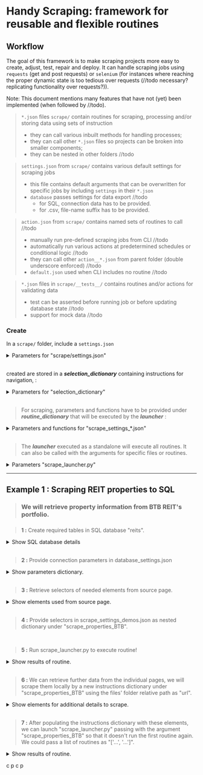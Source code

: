 
# **Handy Scraping: framework for reusable and flexible routines**

## **Workflow**

The goal of this framework is to make scraping projects more easy to create, adjust, test, repair and deploy. It can handle scraping jobs using `requests` (get and post requests) or `selenium` (for instances where reaching the proper dynamic state is too tedious over requests (//todo necessary? replicating functionality over requests?)).

Note: This document mentions many features that have not (yet) been implemented (when followed by //todo). 

> `*.json` files `scrape/` contain routines for scraping, processing and/or storing data using sets of instruction
>    - they can call various inbuilt methods for handling processes;
>    - they can call other `*.json` files so projects can be broken into smaller components;
>    - they can be nested in other folders //todo

> `settings.json` from `scrape/` contains various default settings for scraping jobs
>    - this file contains default arguments that can be overwritten for specific jobs by including `settings` in their `*.json`
>    - `database` passes settings for data export //todo
>        - for SQL, connection data has to be provided. 
>        - for .csv, file-name suffix has to be provided. 

> `action.json` from `scrape/` contains named sets of routines to call //todo
>    - manually run pre-defined scraping jobs from CLI //todo
>    - automatically run various actions at predetermined schedules or conditional logic //todo
>    - they can call other `action__*.json` from parent folder (double underscore enforced) //todo
>    - `default.json` used when CLI includes no routine //todo

> `*.json` files in `scrape/__tests__/` contains routines and/or actions for validating data
>    - test can be asserted before running job or before updating database state //todo
>    - support for mock data //todo


### **Create**

In a `scrape/` folder, include a `settings.json` 


<details>
    <summary>Parameters for "scrape/settings.json"</summary>

> ***database_dictionary*** submitted under the form :

    {
        "sql": {
            "user": ${user},
            "password": ${password},
            "host": ${host},
            "database": ${database}
        },
        "csv: {
            "suffix": ${suffix}
        }
    }

> Optionally, nest a ***database_dictionary*** as an attribute of a **routine_dictionary** (detailed below), it will take precedence over a ***database_dictionary*** from "scrape/settings.json" (becomes optional)

</details>

<br/>


 created are stored in a ***selection_dictionary*** containing instructions for navigation,  :

<details>
    <summary>Parameters for "selection_dictionary"</summary>

> ***selection_dictionary*** submitted under the form :

    selection_dictionary = {
        "type": ${type},
        "sel": ${sel},
        "index": ${index},
        "child": {
            "type": ${type},
            "sel": ${sel,
            "attr": ${attr},
            "date_type": ${date_type},
            "slice": ${slice}
        }
    }

> An instance of a ***selection_dictionary*** contains the variables below.

### **Element selection** :
- **tag** : "a"/"div"/"li"/... (str) 

> If provided alone, returns all elements of tag. 

- **type** (opt): "id"/"class"/..., always with **sel** (str)
- **sel** (opt): value of element's type, always with **type** (str, int, float)

> If both provided, returns all elements of tag selected by attribute. 

- **index** (opt): single value or range to select from order retrieved (int, [int, int])

> If provided, elements or values retrieved are sliced index (0-indexed) or within range of indexexs ([min, max+1]).

- **child** (opt): nested element or attribute selection within parents (***selection_dictionary***)

> If provided, recursively returns all elements from *that* nested ***selection_dictionary*** by searching within elements of the current selection.

### **Value selection**  :

> None of these variables can be provided on the same level as a **child** nested ***selection_dictionary***. 

- **attr** (opt): "text" or **attr_type** (str)

> If provided, returns the text or the **attr**'s value as the attribute's name for selected elements.

- **date_type** (opt): format string for datetime [(source)](https://docs.python.org/3/library/datetime.html#strftime-and-strptime-format-codes), always with **attr** (str)

> If provided, converts selected text values to datetime object using the given string format.
    
- **slice** (opt): slices result with min, max provided ([min, max])

</details>

<br/>

> For scraping, parameters and functions have to be provided under ***routine_dictionary*** that will be executed by the ***launcher*** :

<details>
    <summary>Parameters and functions for "scrape_settings_*.json"</summary>


> An instance of a ***routine_dictionary*** contains  a ***parameters_dictionary*** and one (dict) or more (list of dicts) ***function_dictionary*** - a list is executed in the order inserted and a function can be repeated by adding a unique digit in it's **function_name** (has to be a valid function found in "scrape_control.py"). It is stored under a unique **routine_name** in  "scrape_settings_*.json". The file can contain one or more ***routine***. 

> An instance of a ***routine_dictionary*** is submitted under the form :

    ${routine_name}: {
        "parameters": ${parameters_dictionary},
        "functions": [
            {
                ${function_name}: ${function_dictionary}
            }, ...
        ]
    }

> An instance of a ***parameters_dictionary*** is submitted under the form :

    "parameters": {
        "url": ${url},
        "first_page": ${first_page},
        "next_page": ${next_page},
        "path_out": ${path_out},
        "download_entry": {
            "url": ${url},
            "file_name": ${file_name}
        }
    }

> It can contain the variables :

- **url**: local (file or folder path) or online (http address) (str, [str])
- **first_page** (opt.): go to **url** value in element selected from original **url** request(***selection_dictionary***)
- **next_page** (opt.): loop over **url** value in element selected from current **url** request (***selection_dictionary***)
- **path_out** (opt.): relative or abs. path for downloaded outputs, if any (str)
- **download_entry** (opt.): contains dictionary with **url** and **file_name** variables (dict), always with **path_out**

> Instances of possible **function_name** & ***function_dictionary*** pairs are shown below, they can be provided in any order as a list. 

> **scrape_values**  retrieves a ***selection_dictionary*** from the every container found, stores them in an internal dictionary with their **value_name** for later use or export. They can be called upon from a variable  //todo verif whcih 
by adding a dot at the start of the string with it's **value_name**. 

    "scrape_values": [
        {
            "container": ${selection_dictionary}
            "values": [
                ${value_name}: ${selection_dictionary}, ...
            ]
        }, ...
    ]

> Retrieved values can be exported by calling the **entry_to_db** function.

    "entry_to_db": {
        "type": ${type},
        "table": ${table},
        "serial": "${serial},
        "fields": {
            "field_name": ${field_value}
        }
    } 

> It can contain one of these variables : 

- type: "sql" or "csv" (str)

> Will use the appropriate settings based on priority.

- table: name of table in database or in csv files to use (str)
- serial: fields that are continuation of last in table (**field_key**, [**field_key**, ...])
- fields: series of **field_key** and **field_value**

> Reminder **field_value** can retrieve values stored in **scrape_values()** with a string of the **field_name** preceded by a point.

</details>

</br>

> The ***launcher*** executed as a standalone will execute all routines. It can also be called with the arguments for specific files or routines.

<details>
    <summary>Parameters "scrape_launcher.py"</summary>

> Call the file with one or both following arguments, each holding a string or list of strings.

- **file_name** (opt.): name(s) of "scrape_settings_*.json" file(s) to execute.
- **routine_name** (opt.): name(s) of routines within file(s) to execute.

> Provide empty brackets for **file_name** if **routine_name** called alone.

</details>

***

## Example 1 : Scraping REIT properties to SQL

> ### We will retrieve property information from BTB REIT's portfolio.
###

> **1 :**
Create required tables in SQL database "reits".

<details>
    <summary>Show SQL database details</summary>

>Our "reits" database will have the following schema. The tables have to be present in the database.

![db_relational](./readme_img/btb_relational.PNG 'Schema')

</details>

<br/>

> **2 :**
Provide connection parameters in database_settings.json

<details>
    <summary>Show parameters dictionary.</summary>

    {
        "sql": {
            "user": "postgres",
            "password": "my_password",
            "host": "localhost",
            "database": "reits"
        }
    }


</details>

<br/>

> **3 :**
Retrieve selectors of needed elements from source page.

<details>
    <summary>Show elements used from source page.</summary>

![BTB REIT](./readme_img/btb_reit_elements.png 'BTB REIT elements')

</details>

<br/>

> **4 :**
Provide selectors in scrape_settings_demos.json as nested dictionary under "scrape_properties_BTB".

<br/>

>**5 :**
Run scrape_launcher.py to execute routine!

<details>
    <summary>Show results of routine.</summary>

> Listed properties have been stored in a table.

![BTB REIT elements](./readme_img/btb_reit_results.png 'BTB REIT elements')

> Their individual pages have been stored locally.

![BTB REIT properties](./readme_img/btb_reit_files.png 'BTB REIT fiels')

</details>

<br/>

> **6 :**
We can retrieve further data from the individual pages, we will scrape them locally by a new instructions dictionary under "scrape_properties_BTB" using the files' folder relative path as "url". 

<details>
    <summary>Show elements for additional details to scrape.</summary>

    Note: The "Leasing details" and "Building accessibility" containers show variable statistics. They will be stored in flexible "attribute" and "stat" tables. When a "title_*" variable is not an existing "stat", a new field will be created.

![BTB REIT details](./readme_img/btb_reit_details.png 'BTB REIT details')

</details>

<br/>

> **7 :**
After populating the instructions dictionary with these elements, we can launch "scrape_launcher.py" passing with the argument "scrape_properties_BTB" so that it doesn't run the first routine again. We could pass a list of routines as "['...', '...']".

<details>
    <summary>Show results of routine.</summary>

![BTB REIT elements](./readme_img/btb_reit_retails_results.png 'BTB REIT details results')

</details>



  c p
c 
p